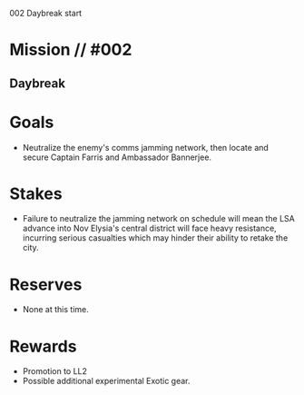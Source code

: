 002
Daybreak
start

# Mission // #002

## Daybreak

# Goals

- Neutralize the enemy's comms jamming network, then locate and secure Captain Farris and Ambassador Bannerjee.

# Stakes

- Failure to neutralize the jamming network on schedule will mean the LSA advance into Nov Elysia's central district will face heavy resistance, incurring serious casualties which may hinder their ability to retake the city.

# Reserves

- None at this time.

# Rewards
- Promotion to LL2
- Possible additional experimental Exotic gear.
